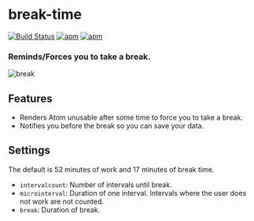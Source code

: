 break-time
============

[![Build Status](https://travis-ci.org/deprint/break-time.svg)](https://travis-ci.org/deprint/break-time) [![apm](https://img.shields.io/apm/dm/break-time.svg)](https://github.com/deprint/break-time) [![apm](https://img.shields.io/apm/v/break-time.svg)](https://github.com/deprint/break-time)

### Reminds/Forces you to take a break.

![break](https://cloud.githubusercontent.com/assets/7817714/9659128/baebe8fc-524e-11e5-855f-e6291c484ebc.png)

## Features
* Renders Atom unusable after some time to force you to take a break.
* Notifies you before the break so you can save your data.

## Settings

The default is 52 minutes of work and 17 minutes of break time.

* `intervalcount`: Number of intervals until break.
* `microinterval`: Duration of one interval. Intervals where the user does not work are not counted.
* `break`: Duration of break.
